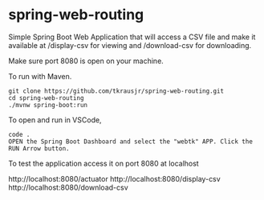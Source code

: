 # spring-web-routing

Simple Spring Boot Web Application that will access a CSV file and make it available at /display-csv  for viewing and /download-csv for downloading.

Make sure port 8080 is open on your machine.

To run with Maven.
```
git clone https://github.com/tkrausjr/spring-web-routing.git
cd spring-web-routing
./mvnw spring-boot:run

```

To open and run in VSCode,
```
code .
OPEN the Spring Boot Dashboard and select the "webtk" APP. Click the RUN Arrow button.
```

To test the application access it on port 8080 at localhost

http://localhost:8080/actuator
http://localhost:8080/display-csv
http://localhost:8080/download-csv

